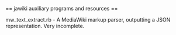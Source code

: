 == jawiki auxiliary programs and resources ==

mw_text_extract.rb - A MediaWiki markup parser, outputting a JSON representation. Very incomplete.
